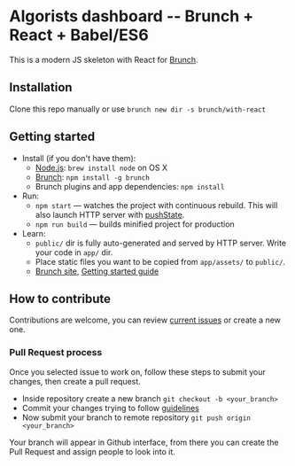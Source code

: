 # Algorists dashboard -- Brunch + React + Babel/ES6

This is a modern JS skeleton with React for [Brunch](http://brunch.io).

## Installation

Clone this repo manually or use `brunch new dir -s brunch/with-react`

## Getting started

* Install (if you don't have them):
    * [Node.js](http://nodejs.org): `brew install node` on OS X
    * [Brunch](http://brunch.io): `npm install -g brunch`
    * Brunch plugins and app dependencies: `npm install`
* Run:
    * `npm start` — watches the project with continuous rebuild. This will also launch HTTP server with [pushState](https://developer.mozilla.org/en-US/docs/Web/Guide/API/DOM/Manipulating_the_browser_history).
    * `npm run build` — builds minified project for production
* Learn:
    * `public/` dir is fully auto-generated and served by HTTP server.  Write your code in `app/` dir.
    * Place static files you want to be copied from `app/assets/` to `public/`.
    * [Brunch site](http://brunch.io), [Getting started guide](https://github.com/brunch/brunch-guide#readme)

## How to contribute
Contributions are welcome, you can review [current issues](https://github.com/algoristas/dashboard/issues) or create a new one. 

### Pull Request process
Once you selected issue to work on, follow these steps to submit your changes, then create a pull request.

* Inside repository create a new branch `git checkout -b <your_branch>`
* Commit your changes trying to follow [guidelines](https://chris.beams.io/posts/git-commit/)
* Now submit your branch to remote repository `git push origin <your_branch>`

Your branch will appear in Github interface, from there you can create the Pull Request and assign people to look into it.


